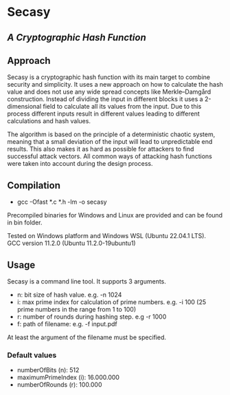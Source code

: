 # Secasy

## _A Cryptographic Hash Function_

## Approach

Secasy is a cryptographic hash function with its main target to combine security and simplicity. It uses a new approach on how to calculate the hash value and does not use any wide spread concepts like Merkle–Damgård construction. Instead of dividing the input in different blocks it uses a 2-dimensional field to calculate all its values from the input. Due to this process different inputs result in different values leading to different calculations and hash values. 

The algorithm is based on the principle of a deterministic chaotic system, meaning that a small deviation of the input will lead to unpredictable end results. This also makes it as hard as possible for attackers to find successful attack vectors. All common ways of attacking hash functions were taken into account during the design process.


## Compilation

+ gcc -Ofast *.c *.h -lm -o secasy

Precompiled binaries for Windows and Linux are provided and can be found in bin folder.

Tested on Windows platform and Windows WSL (Ubuntu 22.04.1 LTS). \
GCC version 11.2.0 (Ubuntu 11.2.0-19ubuntu1)

## Usage

Secasy is a command line tool. It supports 3 arguments.

+ n: bit size of hash value. e.g. -n 1024
+ i: max prime index for calculation of prime numbers. e.g. -i 100 (25 prime numbers in the range from 1 to 100)
+ r: number of rounds during hashing step. e.g -r 1000
+ f: path of filename: e.g. -f input.pdf

At least the argument of the filename must be specified.

### Default values

+ numberOfBits (n): 512
+ maximumPrimeIndex (i): 16.000.000
+ numberOfRounds (r): 100.000

